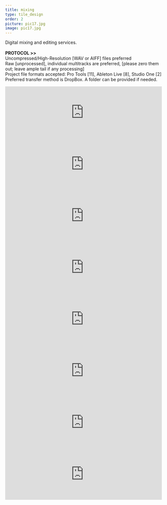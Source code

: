 ```yaml
---
title: mixing
type: tile_design
order: 2
picture: pic17.jpg
image: pic17.jpg
---
```

Digital mixing and editing services.
<br><br>
<b>PROTOCOL >></b>
<br>
Uncompressed/High-Resolution [WAV or AIFF] files preferred
<br>
Raw [unprocessed], individual multitracks are preferred, [please zero them out; leave ample tail if any processing]
<br>
Project file formats accepted:  Pro Tools [11], Ableton Live [8], Studio One [2]
<br>
Preferred transfer method is DropBox.  A folder can be provided if needed.

<iframe frameborder="no" height="166" scrolling="no" src="https://w.soundcloud.com/player/?url=https%3A//api.soundcloud.com/tracks/250374157&amp;color=00cc11&amp;auto_play=false&amp;hide_related=false&amp;show_comments=true&amp;show_user=true&amp;show_reposts=false" width="100%"></iframe>
<iframe frameborder="no" height="166" scrolling="no" src="https://w.soundcloud.com/player/?url=https%3A//api.soundcloud.com/tracks/250370208&amp;color=00cc11&amp;auto_play=false&amp;hide_related=false&amp;show_comments=true&amp;show_user=true&amp;show_reposts=false" width="100%"></iframe>
<iframe frameborder="no" height="166" scrolling="no" src="https://w.soundcloud.com/player/?url=https%3A//api.soundcloud.com/tracks/204880609&amp;color=00cc11&amp;auto_play=false&amp;hide_related=false&amp;show_comments=true&amp;show_user=true&amp;show_reposts=false" width="100%"></iframe>
<iframe frameborder="no" height="166" scrolling="no" src="https://w.soundcloud.com/player/?url=https%3A//api.soundcloud.com/tracks/204877083&amp;color=00cc11&amp;auto_play=false&amp;hide_related=false&amp;show_comments=true&amp;show_user=true&amp;show_reposts=false" width="100%"></iframe>
<iframe frameborder="no" height="166" scrolling="no" src="https://w.soundcloud.com/player/?url=https%3A//api.soundcloud.com/tracks/204883629&amp;color=00cc11&amp;auto_play=false&amp;hide_related=false&amp;show_comments=true&amp;show_user=true&amp;show_reposts=false" width="100%"></iframe>
<iframe frameborder="no" height="166" scrolling="no" src="https://w.soundcloud.com/player/?url=https%3A//api.soundcloud.com/tracks/204878869&amp;color=00cc11&amp;auto_play=false&amp;hide_related=false&amp;show_comments=true&amp;show_user=true&amp;show_reposts=false" width="100%"></iframe>
<iframe frameborder="no" height="166" scrolling="no" src="https://w.soundcloud.com/player/?url=https%3A//api.soundcloud.com/tracks/250371484&amp;color=00cc11&amp;auto_play=false&amp;hide_related=false&amp;show_comments=true&amp;show_user=true&amp;show_reposts=false" width="100%"></iframe>
<iframe frameborder="no" height="166" scrolling="no" src="https://w.soundcloud.com/player/?url=https%3A//api.soundcloud.com/tracks/204882825&amp;color=00cc11&amp;auto_play=false&amp;hide_related=false&amp;show_comments=true&amp;show_user=true&amp;show_reposts=false" width="100%"></iframe>
